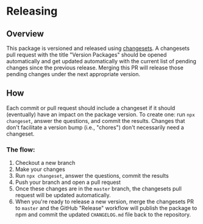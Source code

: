 # Releasing

## Overview

This package is versioned and released using
[changesets](https://github.com/changesets/changesets). A changesets pull
request with the title "Version Packages" should be opened automatically and get
updated automatically with the current list of pending changes since the
previous release. Merging this PR will release those pending changes under the
next appropriate version.

## How

Each commit or pull request should include a changeset if it should (eventually)
have an impact on the package version. To create one: run `npx changeset`,
answer the questions, and commit the results. Changes that don't facilitate a
version bump (i.e., "chores") don't necessarily need a changeset.

### The flow:

1. Checkout a new branch
1. Make your changes
1. Run `npx changeset`, answer the questions, commit the results
1. Push your branch and open a pull request
1. Once these changes are in the `master` branch, the changesets pull request
   will be updated automatically.
1. When you're ready to release a new version, merge the changesets PR to
   `master` and the GitHub "Release" workflow will publish the package to npm
   and commit the updated `CHANGELOG.md` file back to the repository.
